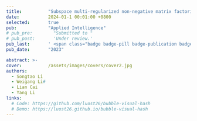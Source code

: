 ```yaml
---
title:          "Subspace multi-regularized non-negative matrix factorization for hyperspectral unmixing"
date:           2024-01-1 00:01:00 +0800
selected:       true
pub:            "Applied Intelligence"
# pub_pre:        "Submitted to "
# pub_post:       'Under review.'
pub_last:       ' <span class="badge badge-pill badge-publication badge-success">SCI 2区</span>'
pub_date:       "2023"

abstract: >-
cover:          /assets/images/covers/cover2.jpg
authors:
  - Songtao Li
  - Weigang Li#
  - Lian Cai
  - Yang Li
links:
  # Code: https://github.com/luost26/bubble-visual-hash
  # Demo: https://luost26.github.io/bubble-visual-hash
---
```

